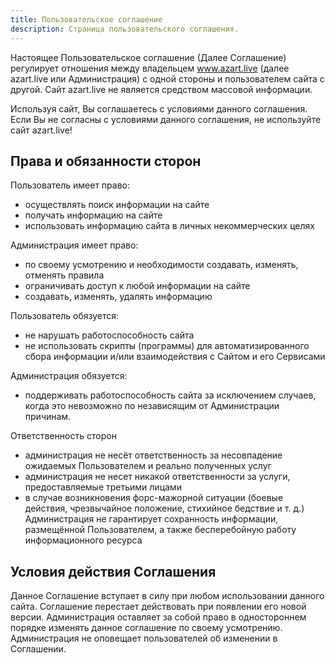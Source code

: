 ```yaml
---
title: Пользовательское соглашение
description: Страница пользовательского соглашения.
---
```


Настоящее Пользовательское соглашение (Далее Соглашение) регулирует отношения между владельцем www.azart.live (далее azart.live или Администрация) с одной стороны и пользователем сайта с другой.
Сайт azart.live не является средством массовой информации.

Используя сайт, Вы соглашаетесь с условиями данного соглашения.
Если Вы не согласны с условиями данного соглашения, не используйте сайт azart.live!

## Права и обязанности сторон

Пользователь имеет право:
- осуществлять поиск информации на сайте
- получать информацию на сайте
- использовать информацию сайта в личных некоммерческих целях

Администрация имеет право:
- по своему усмотрению и необходимости создавать, изменять, отменять правила
- ограничивать доступ к любой информации на сайте
- создавать, изменять, удалять информацию

Пользователь обязуется:
- не нарушать работоспособность сайта
- не использовать скрипты (программы) для автоматизированного сбора информации и/или взаимодействия с Сайтом и его Сервисами

Администрация обязуется:
- поддерживать работоспособность сайта за исключением случаев, когда это невозможно по независящим от Администрации причинам.

Ответственность сторон

- администрация не несёт ответственность за несовпадение ожидаемых Пользователем и реально полученных услуг
- администрация не несет никакой ответственности за услуги, предоставляемые третьими лицами
- в случае возникновения форс-мажорной ситуации (боевые действия, чрезвычайное положение, стихийное бедствие и т. д.) Администрация не гарантирует сохранность информации, размещённой Пользователем, а также бесперебойную работу информационного ресурса

## Условия действия Соглашения

Данное Соглашение вступает в силу при любом использовании данного сайта.
Соглашение перестает действовать при появлении его новой версии.
Администрация оставляет за собой право в одностороннем порядке изменять данное соглашение по своему усмотрению.
Администрация не оповещает пользователей об изменении в Соглашении.
